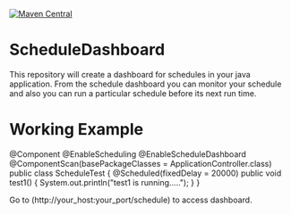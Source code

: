 [![Maven Central](https://maven-badges.herokuapp.com/maven-central/com.github.varshaupadhyay/schedule-dashboard/badge.svg)](https://maven-badges.herokuapp.com/maven-central/com.github.varshaupadhyay/schedule-dashboard/)

# ScheduleDashboard
This repository will create a dashboard for schedules in your java application.
From the schedule dashboard you can monitor your schedule and also you can run a particular schedule before its next run time.

# Working Example

@Component
@EnableScheduling
@EnableScheduleDashboard
@ComponentScan(basePackageClasses = ApplicationController.class)
public class ScheduleTest {
	@Scheduled(fixedDelay = 20000)
	public void test1() {
		System.out.println("test1 is running.....");
	}
	}
  
  
  Go to (http://your_host:your_port/schedule) to access dashboard.
  
  
